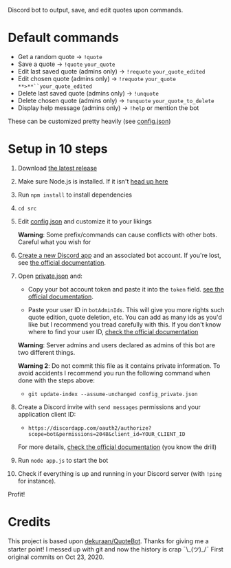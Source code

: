 Discord bot to output, save, and edit quotes upon commands.

# Default commands

-   Get a random quote → `!quote`
-   Save a quote → `!quote` `your_quote`
-   Edit last saved quote (admins only) → `!requote` `your_quote_edited`
-   Edit chosen quote (admins only) → `!requote` `your_quote` `**>**``your_quote_edited`
-   Delete last saved quote (admins only) → `!unquote`
-   Delete chosen quote (admins only) → `!unquote` `your_quote_to_delete`
-   Display help message (admins only) → `!help` or mention the bot

These can be customized pretty heavily (see [config.json](src/config/config.json))

# Setup in 10 steps

1.  Download [the latest release](https://github.com/r4dixx/QuoteBot/releases)

2.  Make sure Node.js is installed. If it isn't [head up here](https://nodejs.org/en/download/package-manager/)

3.  Run `npm install` to install dependencies

4.  `cd src`

5.  Edit [config.json](src/config/config.json) and customize it to your likings

    **Warning**: Some prefix/commands can cause conflicts with other bots. Careful what you wish for

6.  [Create a new Discord app](https://discordapp.com/developers/applications/me) and an associated bot account. If you're lost, see [the official documentation](https://discordjs.guide/preparations/setting-up-a-bot-application.html).

7.  Open [private.json](src/config/private.json) and:

    -   Copy your bot account token and paste it into the `token` field. [see the official documentation](https://discordjs.guide/preparations/setting-up-a-bot-application.html#your-token).

    -   Paste your user ID in `botAdminIds`. This will give you more rights such quote edition, quote deletion, etc. You can add as many ids as you'd like but I recommend you tread carefully with this. If you don't know where to find your user ID, [check the official documentation](https://support.discordapp.com/hc/articles/206346498)

    **Warning**: Server admins and users declared as admins of this bot are two different things.

    **Warning 2**: Do not commit this file as it contains private information. To avoid accidents I recommend you run the following command when done with the steps above:

    -   `git update-index --assume-unchanged config_private.json`

8.  Create a Discord invite with `send messages` permissions and your application client ID:

    -   `https://discordapp.com/oauth2/authorize?scope=bot&permissions=2048&client_id=YOUR_CLIENT_ID`

    For more details, [check the official documentation](https://discordjs.guide/preparations/adding-your-bot-to-servers.html) (you know the drill)

9.  Run `node app.js` to start the bot

10. Check if everything is up and running in your Discord server (with `!ping` for instance).

Profit!

# Credits

This project is based upon [dekuraan/QuoteBot](https://github.com/dekuraan/QuoteBot). Thanks for giving me a starter point! I messed up with git and now the history is crap ¯\\\_(ツ)\_/¯ First original commits on Oct 23, 2020.
